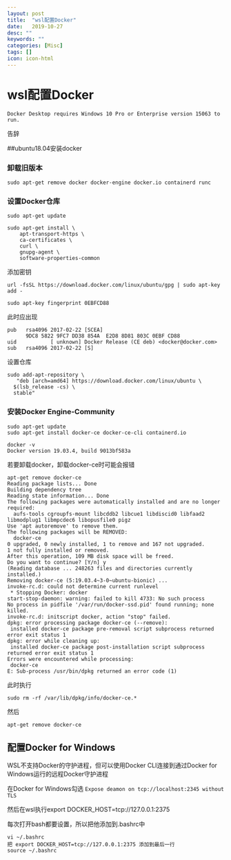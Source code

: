 ```yaml
---
layout: post
title:  "wsl配置Docker"
date:   2019-10-27
desc: ""
keywords: ""
categories: [Misc]
tags: []
icon: icon-html
---
```



# wsl配置Docker

`Docker Desktop requires Windows 10 Pro or Enterprise version 15063 to run.`

告辞




##ubuntu18.04安装docker
### 卸载旧版本

```
sudo apt-get remove docker docker-engine docker.io containerd runc
```

### 设置Docker仓库

```
sudo apt-get update
```

```
sudo apt-get install \
    apt-transport-https \
    ca-certificates \
    curl \
    gnupg-agent \
    software-properties-common
```

添加密钥

```
url -fsSL https://download.docker.com/linux/ubuntu/gpg | sudo apt-key add -
```

```
sudo apt-key fingerprint 0EBFCD88
```

此时应出现

```
pub   rsa4096 2017-02-22 [SCEA]
      9DC8 5822 9FC7 DD38 854A  E2D8 8D81 803C 0EBF CD88
uid           [ unknown] Docker Release (CE deb) <docker@docker.com>
sub   rsa4096 2017-02-22 [S]
```

设置仓库

```
sudo add-apt-repository \
   "deb [arch=amd64] https://download.docker.com/linux/ubuntu \
  $(lsb_release -cs) \
  stable"
```

### 安装Docker Engine-Community

```
sudo apt-get update
sudo apt-get install docker-ce docker-ce-cli containerd.io
```

```
docker -v
Docker version 19.03.4, build 9013bf583a
```



若要卸载docker，卸载docker-ce时可能会报错

```
apt-get remove docker-ce
Reading package lists... Done
Building dependency tree
Reading state information... Done
The following packages were automatically installed and are no longer required:
  aufs-tools cgroupfs-mount libcddb2 libcue1 libdiscid0 libfaad2 libmodplug1 libmpcdec6 libopusfile0 pigz
Use 'apt autoremove' to remove them.
The following packages will be REMOVED:
  docker-ce
0 upgraded, 0 newly installed, 1 to remove and 167 not upgraded.
1 not fully installed or removed.
After this operation, 109 MB disk space will be freed.
Do you want to continue? [Y/n] y
(Reading database ... 248263 files and directories currently installed.)
Removing docker-ce (5:19.03.4~3-0~ubuntu-bionic) ...
invoke-rc.d: could not determine current runlevel
 * Stopping Docker: docker
start-stop-daemon: warning: failed to kill 4733: No such process
No process in pidfile '/var/run/docker-ssd.pid' found running; none killed.
invoke-rc.d: initscript docker, action "stop" failed.
dpkg: error processing package docker-ce (--remove):
 installed docker-ce package pre-removal script subprocess returned error exit status 1
dpkg: error while cleaning up:
 installed docker-ce package post-installation script subprocess returned error exit status 1
Errors were encountered while processing:
 docker-ce
E: Sub-process /usr/bin/dpkg returned an error code (1)
```

此时执行

```
sudo rm -rf /var/lib/dpkg/info/docker-ce.*
```

然后

```
apt-get remove docker-ce
```



## 配置Docker for Windows

WSL不支持Docker的守护进程，但可以使用Docker CLI连接到通过Docker for Windows运行的远程Docker守护进程

在Docker for Windows勾选 `Expose deamon on tcp://localhost:2345 without TLS`

然后在wsl执行export DOCKER_HOST=tcp://127.0.0.1:2375

每次打开bash都要设置，所以把他添加到.bashrc中

```
vi ~/.bashrc
把 export DOCKER_HOST=tcp://127.0.0.1:2375 添加到最后一行
source ~/.bashrc
```

